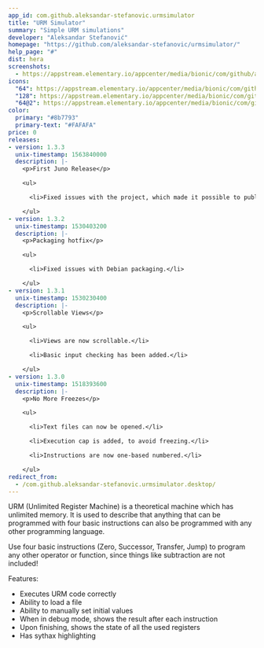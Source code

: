 ```yaml
---
app_id: com.github.aleksandar-stefanovic.urmsimulator
title: "URM Simulator"
summary: "Simple URM simulations"
developer: "Aleksandar Stefanović"
homepage: "https://github.com/aleksandar-stefanovic/urmsimulator/"
help_page: "#"
dist: hera
screenshots:
  - https://appstream.elementary.io/appcenter/media/bionic/com/github/aleksandar-stefanovic.urmsimulator/AB3B98CF3794719ED25B59B9512FBB2C/screenshots/image-1_orig.png
icons:
  "64": https://appstream.elementary.io/appcenter/media/bionic/com/github/aleksandar-stefanovic.urmsimulator/AB3B98CF3794719ED25B59B9512FBB2C/icons/64x64/com.github.aleksandar-stefanovic.urmsimulator_com.github.aleksandar-stefanovic.urmsimulator.png
  "128": https://appstream.elementary.io/appcenter/media/bionic/com/github/aleksandar-stefanovic.urmsimulator/AB3B98CF3794719ED25B59B9512FBB2C/icons/128x128/com.github.aleksandar-stefanovic.urmsimulator_com.github.aleksandar-stefanovic.urmsimulator.png
  "64@2": https://appstream.elementary.io/appcenter/media/bionic/com/github/aleksandar-stefanovic.urmsimulator/AB3B98CF3794719ED25B59B9512FBB2C/icons/64x64@2/com.github.aleksandar-stefanovic.urmsimulator_com.github.aleksandar-stefanovic.urmsimulator.png
color:
  primary: "#8b7793"
  primary-text: "#FAFAFA"
price: 0
releases:
- version: 1.3.3
  unix-timestamp: 1563840000
  description: |-
    <p>First Juno Release</p>

    <ul>

      <li>Fixed issues with the project, which made it possible to publish to AppCenter again. Big thanks to Ryo Nakano!</li>

    </ul>
- version: 1.3.2
  unix-timestamp: 1530403200
  description: |-
    <p>Packaging hotfix</p>

    <ul>

      <li>Fixed issues with Debian packaging.</li>

    </ul>
- version: 1.3.1
  unix-timestamp: 1530230400
  description: |-
    <p>Scrollable Views</p>

    <ul>

      <li>Views are now scrollable.</li>

      <li>Basic input checking has been added.</li>

    </ul>
- version: 1.3.0
  unix-timestamp: 1518393600
  description: |-
    <p>No More Freezes</p>

    <ul>

      <li>Text files can now be opened.</li>

      <li>Execution cap is added, to avoid freezing.</li>

      <li>Instructions are now one-based numbered.</li>

    </ul>
redirect_from:
  - /com.github.aleksandar-stefanovic.urmsimulator.desktop/
---
```


<p>URM (Unlimited Register Machine) is a theoretical machine which has unlimited memory. It is used to describe that anything that can be programmed with four basic instructions can also be programmed with any other programming language.</p>
<p>Use four basic instructions (Zero, Successor, Transfer, Jump) to program any other operator or function, since things like subtraction are not included!</p>
<p>Features:</p>
<ul>
  <li>Executes URM code correctly</li>
  <li>Ability to load a file</li>
  <li>Ability to manually set initial values</li>
  <li>When in debug mode, shows the result after each instruction</li>
  <li>Upon finishing, shows the state of all the used registers</li>
  <li>Has sythax highlighting</li>
</ul>